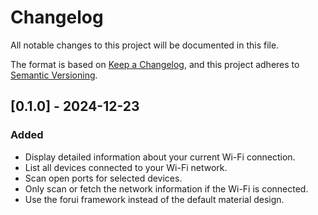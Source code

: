 # Changelog

All notable changes to this project will be documented in this file.

The format is based on [Keep a Changelog](https://keepachangelog.com/en/1.0.0/),
and this project adheres to [Semantic Versioning](https://semver.org/spec/v2.0.0.html).


## [0.1.0] - 2024-12-23
### Added
- Display detailed information about your current Wi-Fi connection.
- List all devices connected to your Wi-Fi network.
- Scan open ports for selected devices.
- Only scan or fetch the network information if the Wi-Fi is connected.
- Use the forui framework instead of the default material design.
